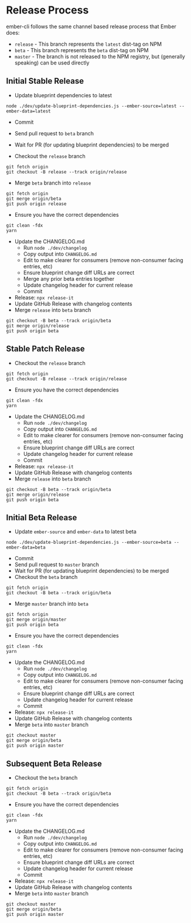 # Release Process

ember-cli follows the same channel based release process that Ember does:

- `release` - This branch represents the `latest` dist-tag on NPM
- `beta` - This branch represents the `beta` dist-tag on NPM
- `master` - The branch is not released to the NPM registry, but (generally speaking) can be used directly

## Initial Stable Release

- Update blueprint dependencies to latest

```
node ./dev/update-blueprint-dependencies.js --ember-source=latest --ember-data=latest
```

- Commit
- Send pull request to `beta` branch
- Wait for PR (for updating blueprint dependencies) to be merged

- Checkout the `release` branch

```
git fetch origin
git checkout -B release --track origin/release
```

- Merge `beta` branch into `release`

```
git fetch origin
git merge origin/beta
git push origin release
```

- Ensure you have the correct dependencies

```
git clean -fdx
yarn
```

- Update the CHANGELOG.md
  - Run `node ./dev/changelog`
  - Copy output into `CHANGELOG.md`
  - Edit to make clearer for consumers (remove non-consumer facing entries, etc)
  - Ensure blueprint change diff URLs are correct
  - Merge any prior beta entries together
  - Update changelog header for current release
  - Commit
- Release: `npx release-it`
- Update GitHub Release with changelog contents
- Merge `release` into `beta` branch

```
git checkout -B beta --track origin/beta
git merge origin/release
git push origin beta
```

## Stable Patch Release

- Checkout the `release` branch

```
git fetch origin
git checkout -B release --track origin/release
```

- Ensure you have the correct dependencies

```
git clean -fdx
yarn
```

- Update the CHANGELOG.md
  - Run `node ./dev/changelog`
  - Copy output into `CHANGELOG.md`
  - Edit to make clearer for consumers (remove non-consumer facing entries, etc)
  - Ensure blueprint change diff URLs are correct
  - Update changelog header for current release
  - Commit
- Release: `npx release-it`
- Update GitHub Release with changelog contents
- Merge `release` into `beta` branch

```
git checkout -B beta --track origin/beta
git merge origin/release
git push origin beta
```

## Initial Beta Release

- Update `ember-source` and `ember-data` to latest beta

```
node ./dev/update-blueprint-dependencies.js --ember-source=beta --ember-data=beta
```

- Commit
- Send pull request to `master` branch
- Wait for PR (for updating blueprint dependencies) to be merged
- Checkout the `beta` branch

```
git fetch origin
git checkout -B beta --track origin/beta
```

- Merge `master` branch into `beta`

```
git fetch origin
git merge origin/master
git push origin beta
```

- Ensure you have the correct dependencies

```
git clean -fdx
yarn
```

- Update the CHANGELOG.md
  - Run `node ./dev/changelog`
  - Copy output into `CHANGELOG.md`
  - Edit to make clearer for consumers (remove non-consumer facing entries, etc)
  - Ensure blueprint change diff URLs are correct
  - Update changelog header for current release
  - Commit
- Release: `npx release-it`
- Update GitHub Release with changelog contents
- Merge `beta` into `master` branch

```
git checkout master
git merge origin/beta
git push origin master
```

## Subsequent Beta Release

- Checkout the `beta` branch

```
git fetch origin
git checkout -B beta --track origin/beta
```

- Ensure you have the correct dependencies

```
git clean -fdx
yarn
```

- Update the CHANGELOG.md
  - Run `node ./dev/changelog`
  - Copy output into `CHANGELOG.md`
  - Edit to make clearer for consumers (remove non-consumer facing entries, etc)
  - Ensure blueprint change diff URLs are correct
  - Update changelog header for current release
  - Commit
- Release: `npx release-it`
- Update GitHub Release with changelog contents
- Merge `beta` into `master` branch

```
git checkout master
git merge origin/beta
git push origin master
```
